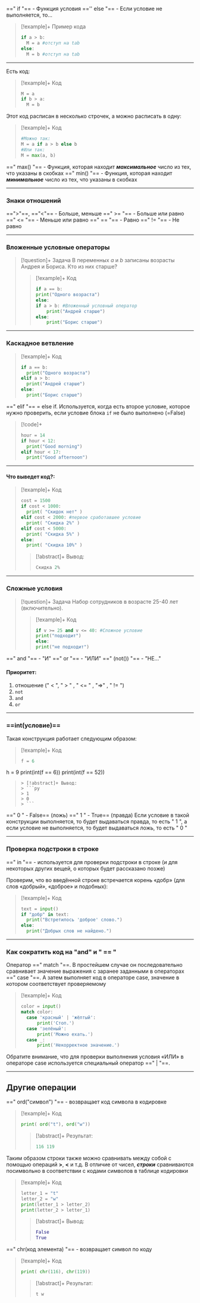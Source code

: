 ==" if "== - Функция условия
=='' else "== - Если условие не выполняется, то...

> [!example]+ Пример кода
> ```py
> if a > b:
> 	M = a #отступ на tab
> else:
> 	M = b #отступ на tab
> ```

---
Есть код:
> [!example]+ Код
> ```py
> M = a
> if b > a:
> 	M = b
> ```

Этот код расписан в несколько строчек, а можно расписать в одну:
> [!example]+ Код
> ```py
> #Можно так:
> M = a if a > b else b
> #Или так:
> M = max(a, b)
> ```

==" max() "== - Функция, которая находит ***максимальное*** число из тех, что указаны в скобках
==" min() "== - Функция, которая находит ***минимальное*** число из тех, что указаны в скобках

---
### Знаки отношений

==">"==, =="<"== - Больше, меньше
==" >= "== - Больше или равно
==" <= "== - Меньше или равно
==" == "== - Равно
==" != "== - Не равно

---

### Вложенные условные операторы
> [!question]+ Задача
> В переменных $a$ и $b$ записаны возрасты Андрея и Бориса. Кто из них старше?
>> [!example]+ Код
> >```py
> >if a == b:
> >	print("Одного возраста")
> >else:
> >	if a > b: #Вложенный условный оператор
> >		print("Андрей старше")
> >	else:
> >		print("Борис старше")
> >```

---
### Каскадное ветвление
> [!example]+ Код
> ```py
> if a == b:
> 	print("Одного возраста")
> elif a > b:
> 	print("Андрей старше")
> else:
> 	print("Борис старше")
> ```

==" elif "== = else if. Используется, когда есть второе условие, которое нужно проверить, если условие блока `if` не было выполнено (=False)

>[!code]+
>```py
>hour = 14
>if hour < 12:
>	print("Good morning")
>elif hour < 17:
>	print("Good afternoon")
>```


---
#### Что выведет код?:

> [!example]+ Код
> ```py
>cost = 1500
>if cost < 1000:
>	print( "Скидок нет" )
>elif cost < 2000: #первое сработавшее условие
>	print( "Скидка 2%" )
>elif cost < 5000:
>	print( "Скидка 5%" )
>else:
>	print( "Скидка 10%" )
> ```
> > [!abstract]+ Вывод:
> > ```py
> > Скидка 2%
> > ```

---

### Сложные условия
> [!question]+ Задача
> Набор сотрудников в возрасте 25-40 лет (включительно).
>> [!example]+ Код
> >```py
> >if v >= 25 and v <= 40: #Сложное условие
> >	print("подходит")
> >else:
> >	print("не подходит")

==" and "== - "И"
==" or "== - "ИЛИ"
==" (not()) "== - "НЕ..."

#### Приоритет:
1) отношение (" < ", " > " , " <= " , "=>" , " != ")
2) `not`
3) `and`
4) `or`
---
### ==int(условие)==
Такая конструкция работает следующим образом:
> [!example]+ Код
> ```py
> f = 6
h = 9
print(int(f == 6))
print(int(f == 52))
> ```
> > [!abstract]+ Вывод:
> > ```py
> > 1
> > 0
> > ```

==" 0 " - False== (ложь)
==" 1 " - True== (правда)
Если условие в такой конструкции выполняется, то будет выдаваться правда, то есть " 1 ", а если условие не выполняется, то будет выдаваться ложь, то есть " 0 "

---
### Проверка подстроки в строке

==" in "== - используется для проверки подстроки в строке (и для некоторых других вещей, о которых будет рассказано позже)

Проверим, что во введённой строке встречается корень «добр» (для слов «добрый», «доброе» и подобных): 

> [!example]+ Код
> ```py
> text = input() 
> if "добр" in text: 
> 	print("Встретилось 'доброе' слово.") 
> else: 
> 	print("Добрых слов не найдено.") 
> ```

---
### Как сократить код на "and" и " == "
Оператор ==" match "==. В простейшем случае он последовательно сравнивает значение выражения с заранее заданными в операторах ==" case "==. А затем выполняет код в операторе case, значение в котором соответствует проверяемому

> [!example]+ Код
> ```py
> color = input() 
> match color: 
> 	case 'красный' | 'жёлтый':
> 		print('Стоп.')     
> 	case 'зелёный':         
> 		print('Можно ехать.')     
> 	case _:
> 		print('Некорректное значение.')
> ```

Обратите внимание, что для проверки выполнения условия «ИЛИ» в операторе case используется специальный оператор ==" | "==. 

---

## Другие операции

==" ord("символ") "== - возвращает код символа в кодировке
> [!example]+ Код
> ```py
> print( ord("t"), ord("w"))
> ```
> > [!abstract]+ Результат:
> > ```py
> > 116 119
> > ```

Таким образом строки также можно сравнивать между собой с помощью операций **>**, **<** и т.д. В отличие от чисел, ***строки*** сравниваются посимвольно в соответствии с кодами символов в таблице кодировки

> [!example]+ Код
> ```py
> letter_1 = "t"
> letter_2 = "w" 
> print(letter_1 > letter_2) 
> print(letter_2 > letter_1)
> ```
> > [!abstract]+ Вывод:
> > ```py
> > False
> > True
> > ```

==" chr(код элемента) "== - возвращает символ по коду
> [!example]+ Код
> ```python
> print( chr(116), chr(119))
> ```
> > [!abstract]+ Результат:
> > ```py
> > t w
> > ```




















